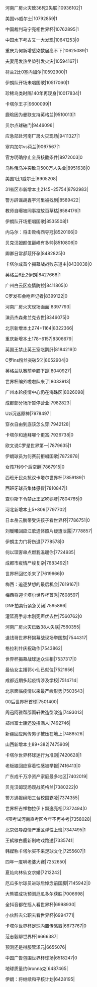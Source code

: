 河南厂房火灾致36死2失联|10936102|1

美国vs威尔士|10792859|1

中国裁判马宁亮相世界杯|10762895|1

中国水下考古又一大发现|10641253|0

重庆为何新增感染数居高不下|10625089|1

夫妻用发热坐垫引发火灾|10594167|1

荷兰2比0塞内加尔|10592900|1

伊朗队开场未唱国歌|10517060|1

珍稀鸟类时隔140年再现身|10017834|1

卡塔尔王子|9600099|1

鹿晗因为曼联支持英格兰|9510013|1

贝尔点球破门|9446096|

应急部赴河南厂房火灾现场|9411327|1

塞内加尔vs荷兰|9067567|1

官方明确停止全员核酸条件|8972003|0

乌称俄乌冲突致乌500万人失业|8951638|0

美国1比1威尔士|8905208|

31省区市新增本土2145+25754|8792983|

警方辟谣胡鑫宇河里被找到|8589422|

教师自曝被同事投放百草枯|8584176|1

伊朗队开场拒唱国歌|8535508|1

内马尔：将击败梅西夺冠|8520166|0

贝克汉姆颜值巅峰有多帅|8510806|0

卿卿日常郝葭怀孕|8482825|0

卡塔尔成首个揭幕战战败东道主|8430038|0

英格兰6比2伊朗|8427668|1

广州白云区疫情防控|8411805|0

C罗发布会呛声记者|8399122|0

河南厂房火灾现场画面|8397793|

演员杰森弗兰克去世|8346075|0

北京新增本土274+1164|8322366|

重庆新增本土178+6157|8306679|

英国王禁止英王室吃鹅肝|8184219|0

C罗ins粉丝突破5亿|8052904|0

英格兰队赛前单膝下跪|8040927|

世界杯编外啦啦队来了|8033913|

广州本轮疫情中心仍在海珠区|8026098|

成都部分场所暂停营业|7982823|

Uzi沉迷原神|7978497|

穿衣自由到底该怎么穿|7942128|

卡塔尔和迪拜哪个更富|7926738|0

欧文说C罗是世界第一|7879635|1

伊朗球员为何赛前拒唱国歌|7872878|

女孩7秒9个后空翻|7867915|0

西班牙民众抗议卡塔尔世界杯|7859189|1

西班牙球员集体感冒|7810847|1

查尔斯下令禁止王室吃鹅肝|7804765|0

河北新增本土5+806|7797702|

日本岳云鹏带受灾孩子看世界杯|7786751|0

刘暖曦回应江歌遗体照片疑遭泄露|7778857|

伊朗主力门将伤退|7778578|0

何以琛客串点燃我温暖你|7724935|

成都市疫情严峻复杂|7683492|1

世界杯回忆杀来了|7619666|0

梅西：追逐梦想的最后机会|7619167|1

梅西将迎卡塔尔世界杯首秀|7608597|

DNF拍卖行紧急关闭|7595866|

灌篮高手赤木刚宪声优去世|7560762|0

河南厂房火灾已致38人失联|7560355|

退钱哥世界杯揭幕战现场举国旗|7544317|

格拉利什庆祝动作|7543862|

世界杯揭幕战球迷众生相|7537317|0

最仙女主播郭小仙已就位|7521656|

成都近期多起疫情涉及学校|7514714|

北京面临疫情以来最严峻形势|7503543|

00后世界杯首球|7501400|

周迅阿雅帮邵雨轩做造型改造|7493013|

郑州富士康还没招满人|7492746|

新疆回应网传男子被压在地上|7488526|

山西新增本土89+382|7475909|

卡塔尔世界杯球迷行为准则|7420628|1

老板娘回应穿着性感被举报|7416413|0

广东成千万净资产家庭最多地区|7402019|

贝克汉姆现场观战英格兰|7380222|0

警方通报绵阳三台校园霸凌|7374355|

世界杯吉祥物拉伊卜飘逸亮相|7372494|0

4项考试河南直考区今年不再补考|7358028|

北京倡导疫情严重区弹性上班|7347495|1

王鹤棣白鹿新剧吻戏路透|7335741|

韩媒称卡塔尔买不来足球文化|7255607|1

四年一度哄老婆大赛|7252650|

夏灿向林仙女求婚|7212242|

厄瓜多尔球员进球后悼念前国脚|7145942|0

大熊猫成功预测厄瓜多尔获胜|7006698|

全抖音都在摇人看世界杯|6998930|

小伙辞去公职去看世界杯|6994771|

卡塔尔世界杯足球内置传感器|6673767|0

范志毅聊世界杯|6666387|

预测还是得服管泽元|6655076|

中国广告包围世界杯球场|6518247|0

地球质量约6ronna克|6487465|

伊朗：将继续和平核计划|6428195|

